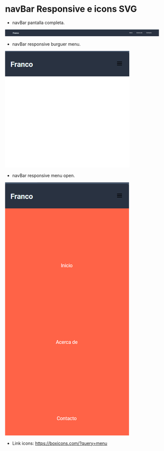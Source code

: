 # navBar Responsive e icons SVG

- navBar pantalla completa.

![](https://github.com/k-tw0/NavBarCSS/blob/main/Screenshot%202024-02-28%20182501.png)

- navBar responsive burguer menu.

![](https://github.com/k-tw0/NavBarCSS/blob/main/Screenshot%202024-02-28%20182826.png)

- navBar responsive menu open.

![](https://github.com/k-tw0/NavBarCSS/blob/main/Screenshot%202024-02-28%20182844.png)

- Link icons: https://boxicons.com/?query=menu
